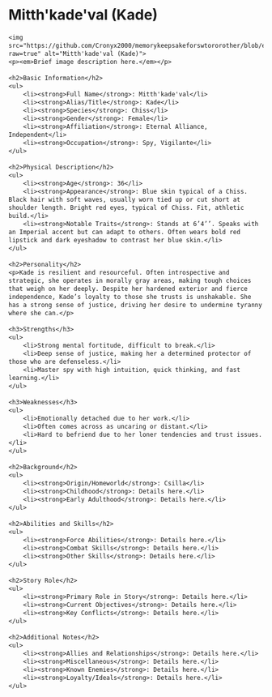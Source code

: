 <!DOCTYPE html>
<html lang="en">
<head>
    <meta charset="UTF-8">
    <meta name="viewport" content="width=device-width, initial-scale=1.0">
    <title>Mitth'kade'val (Kade)</title>
</head>
<body>
    <h1>Mitth'kade'val (Kade)</h1>

    <img src="https://github.com/Cronyx2000/memorykeepsakeforswtororother/blob/e154f926b5d6ea67c3e55d16e6f2983f46e2e054/20241024183143_1.jpg?raw=true" alt="Mitth'kade'val (Kade)">
    <p><em>Brief image description here.</em></p>

    <h2>Basic Information</h2>
    <ul>
        <li><strong>Full Name</strong>: Mitth'kade'val</li>
        <li><strong>Alias/Title</strong>: Kade</li>
        <li><strong>Species</strong>: Chiss</li>
        <li><strong>Gender</strong>: Female</li>
        <li><strong>Affiliation</strong>: Eternal Alliance, Independent</li>
        <li><strong>Occupation</strong>: Spy, Vigilante</li>
    </ul>

    <h2>Physical Description</h2>
    <ul>
        <li><strong>Age</strong>: 36</li>
        <li><strong>Appearance</strong>: Blue skin typical of a Chiss. Black hair with soft waves, usually worn tied up or cut short at shoulder length. Bright red eyes, typical of Chiss. Fit, athletic build.</li>
        <li><strong>Notable Traits</strong>: Stands at 6’4’’. Speaks with an Imperial accent but can adapt to others. Often wears bold red lipstick and dark eyeshadow to contrast her blue skin.</li>
    </ul>

    <h2>Personality</h2>
    <p>Kade is resilient and resourceful. Often introspective and strategic, she operates in morally gray areas, making tough choices that weigh on her deeply. Despite her hardened exterior and fierce independence, Kade’s loyalty to those she trusts is unshakable. She has a strong sense of justice, driving her desire to undermine tyranny where she can.</p>
    
    <h3>Strengths</h3>
    <ul>
        <li>Strong mental fortitude, difficult to break.</li>
        <li>Deep sense of justice, making her a determined protector of those who are defenseless.</li>
        <li>Master spy with high intuition, quick thinking, and fast learning.</li>
    </ul>

    <h3>Weaknesses</h3>
    <ul>
        <li>Emotionally detached due to her work.</li>
        <li>Often comes across as uncaring or distant.</li>
        <li>Hard to befriend due to her loner tendencies and trust issues.</li>
    </ul>

    <h2>Background</h2>
    <ul>
        <li><strong>Origin/Homeworld</strong>: Csilla</li>
        <li><strong>Childhood</strong>: Details here.</li>
        <li><strong>Early Adulthood</strong>: Details here.</li>
    </ul>

    <h2>Abilities and Skills</h2>
    <ul>
        <li><strong>Force Abilities</strong>: Details here.</li>
        <li><strong>Combat Skills</strong>: Details here.</li>
        <li><strong>Other Skills</strong>: Details here.</li>
    </ul>

    <h2>Story Role</h2>
    <ul>
        <li><strong>Primary Role in Story</strong>: Details here.</li>
        <li><strong>Current Objectives</strong>: Details here.</li>
        <li><strong>Key Conflicts</strong>: Details here.</li>
    </ul>

    <h2>Additional Notes</h2>
    <ul>
        <li><strong>Allies and Relationships</strong>: Details here.</li>
        <li><strong>Miscellaneous</strong>: Details here.</li>
        <li><strong>Known Enemies</strong>: Details here.</li>
        <li><strong>Loyalty/Ideals</strong>: Details here.</li>
    </ul>
</body>
</html>